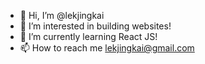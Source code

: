 - 👋 Hi, I’m @lekjingkai
- 👀 I’m interested in building websites!
- 🌱 I’m currently learning React JS!
- 📫 How to reach me lekjingkai@gmail.com

<!---
lekjingkai/lekjingkai is a ✨ special ✨ repository because its `README.md` (this file) appears on your GitHub profile.
You can click the Preview link to take a look at your changes.
--->
